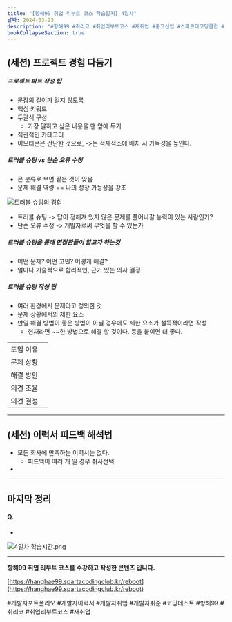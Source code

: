 ```yaml
---
title: "[항해99 취업 리부트 코스 학습일지] 4일차"
날짜: 2024-03-23
description: "#항해99 #취리코 #취업리부트코스 #재취업 #중고신입 #스파르타코딩클럽 #개발자포트폴리오 #개발자이력서 #개발자취업 #개발자취준"
bookCollapseSection: true
---
```

(세션) 프로젝트 경험 다듬기
---
##### 프로젝트 파트 작성 팁
- 문장의 길이가 길지 않도록
- 핵심 키워드
- 두괄식 구성
	- 가장 말하고 싶은 내용을 맨 앞에 두기
- 직관적인 카테고리
- 이모티콘은 간단한 것으로, ->는 적재적소에 배치 시 가독성을 높인다.

##### 트러블 슈팅 vs 단순 오류 수정
- 큰 분류로 보면 같은 것이 맞음
- 문제 해결 역량 == 나의 성장 가능성을 강조

![트러블 슈팅의 경험](/assets/Hanghae99/트러블%20슈팅의%20경험.png)
- 트러블 슈팅 -> 답이 정해져 있지 않은 문제를 풀어나갈 능력이 있는 사람인가?
- 단순 오류 수정 -> 개발자로써 무엇을 할 수 있는가

##### 트러블 슈팅을 통해 면접관들이 알고자 하는것
- 어떤 문제? 어떤 고민? 어떻게 해결?
- 얼마나 기술적으로 합리적인, 근거 있는 의사 결정

##### 트러블 슈팅 작성 팁
- 여러 환경에서 문제라고 정의한 것
- 문제 상황에서의 제한 요소
- 만일 해결 방법이 좋은 방법이 아닐 경우에도 제한 요소가 설득적이라면 작성
	- 현재라면 \~~한 방법으로 해결 할 것이다. 등을 붙이면 더 좋다. 

|       |     |
| ----- | --- |
| 도입 이유 |     |
| 문제 상황 |     |
| 해결 방안 |     |
| 의견 조율 |     |
| 의견 결정 |     |


---
(세션) 이력서 피드백 해석법
---
- 모든 회사에 만족하는 이력서는 없다.
	- 피드백이 여러 개 일 경우 취사선택
- 
---
마지막 정리
---
#### Q. 
- 

![4일차 학습시간.png](4일차%20학습시간.png)

---
**항해99 취업 리부트 코스를 수강하고 작성한 콘텐츠 입니다.**

[https://hanghae99.spartacodingclub.kr/reboot](https://hanghae99.spartacodingclub.kr/reboot)

#개발자포트폴리오 #개발자이력서 #개발자취업 #개발자취준 #코딩테스트 #항해99 #취리코 #취업리부트코스 #재취업